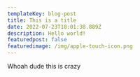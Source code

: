 ```yaml
---
templateKey: blog-post
title: This is a title
date: 2022-07-23T18:01:38.889Z
description: Hello world!
featuredpost: false
featuredimage: /img/apple-touch-icon.png
---
```

Whoah dude this is crazy